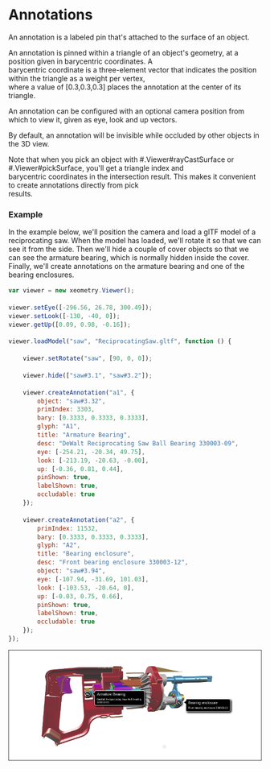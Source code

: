 # Annotations

An annotation is a labeled pin that's attached to the surface of an object.

An annotation is pinned within a triangle of an object's geometry, at a position given in barycentric coordinates. A  
barycentric coordinate is a three-element vector that indicates the position within the triangle as a weight per vertex,  
where a value of \[0.3,0.3,0.3\] places the annotation at the center of its triangle.

An annotation can be configured with an optional camera position from which to view it, given as eye, look and up vectors.

By default, an annotation will be invisible while occluded by other objects in the 3D view.

Note that when you pick an object with \#.Viewer\#rayCastSurface or \#.Viewer\#pickSurface, you'll get a triangle index and  
barycentric coordinates in the intersection result. This makes it convenient to create annotations directly from pick  
results.

### Example

In the example below, we'll position the camera and load a glTF model of a reciprocating saw. When the model has loaded, we'll rotate it so that we can see it from the side. Then we'll hide a couple of cover objects so that we can see the armature bearing, which is normally hidden inside the cover. Finally, we'll create annotations on the armature bearing and one of the bearing enclosures.

```javascript
var viewer = new xeometry.Viewer();

viewer.setEye([-296.56, 26.78, 300.49]);
viewer.setLook([-130, -40, 0]);
viewer.getUp([0.09, 0.98, -0.16]);

viewer.loadModel("saw", "ReciprocatingSaw.gltf", function () {

    viewer.setRotate("saw", [90, 0, 0]);

    viewer.hide(["saw#3.1", "saw#3.2"]);

    viewer.createAnnotation("a1", {
        object: "saw#3.32",
        primIndex: 3303,
        bary: [0.3333, 0.3333, 0.3333],
        glyph: "A1",
        title: "Armature Bearing",
        desc: "DeWalt Reciprocating Saw Ball Bearing 330003-09",
        eye: [-254.21, -20.34, 49.75],
        look: [-213.19, -20.63, -0.00],
        up: [-0.36, 0.81, 0.44],
        pinShown: true,
        labelShown: true,
        occludable: true
    });

    viewer.createAnnotation("a2", {
        primIndex: 11532,
        bary: [0.3333, 0.3333, 0.3333],
        glyph: "A2",
        title: "Bearing enclosure",
        desc: "Front bearing enclosure 330003-12",
        object: "saw#3.94",
        eye: [-107.94, -31.69, 101.03],
        look: [-103.53, -20.64, 0],
        up: [-0.03, 0.75, 0.66],
        pinShown: true,
        labelShown: true,
        occludable: true
    });
});
```

[![](assets/annotations.png)](http://xeolabs.com/xeometry/examples/#guidebook_annotations)

